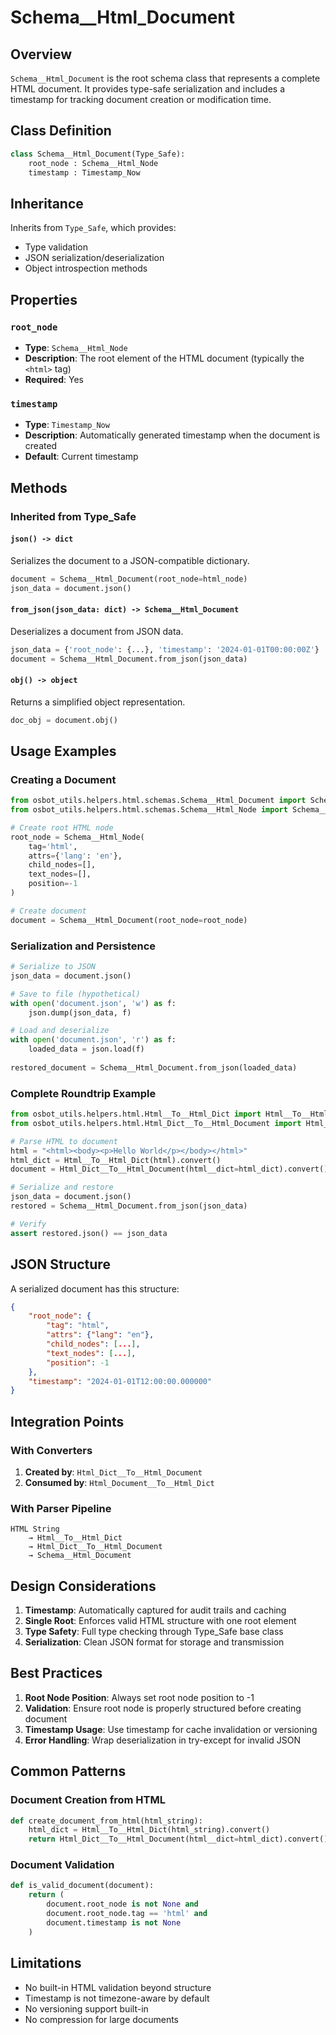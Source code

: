 # Schema__Html_Document

## Overview

`Schema__Html_Document` is the root schema class that represents a complete HTML document. It provides type-safe serialization and includes a timestamp for tracking document creation or modification time.

## Class Definition

```python
class Schema__Html_Document(Type_Safe):
    root_node : Schema__Html_Node
    timestamp : Timestamp_Now
```

## Inheritance

Inherits from `Type_Safe`, which provides:
- Type validation
- JSON serialization/deserialization
- Object introspection methods

## Properties

### `root_node`
- **Type**: `Schema__Html_Node`
- **Description**: The root element of the HTML document (typically the `<html>` tag)
- **Required**: Yes

### `timestamp`
- **Type**: `Timestamp_Now`
- **Description**: Automatically generated timestamp when the document is created
- **Default**: Current timestamp

## Methods

### Inherited from Type_Safe

#### `json() -> dict`
Serializes the document to a JSON-compatible dictionary.

```python
document = Schema__Html_Document(root_node=html_node)
json_data = document.json()
```

#### `from_json(json_data: dict) -> Schema__Html_Document`
Deserializes a document from JSON data.

```python
json_data = {'root_node': {...}, 'timestamp': '2024-01-01T00:00:00Z'}
document = Schema__Html_Document.from_json(json_data)
```

#### `obj() -> object`
Returns a simplified object representation.

```python
doc_obj = document.obj()
```

## Usage Examples

### Creating a Document

```python
from osbot_utils.helpers.html.schemas.Schema__Html_Document import Schema__Html_Document
from osbot_utils.helpers.html.schemas.Schema__Html_Node import Schema__Html_Node

# Create root HTML node
root_node = Schema__Html_Node(
    tag='html',
    attrs={'lang': 'en'},
    child_nodes=[],
    text_nodes=[],
    position=-1
)

# Create document
document = Schema__Html_Document(root_node=root_node)
```

### Serialization and Persistence

```python
# Serialize to JSON
json_data = document.json()

# Save to file (hypothetical)
with open('document.json', 'w') as f:
    json.dump(json_data, f)

# Load and deserialize
with open('document.json', 'r') as f:
    loaded_data = json.load(f)
    
restored_document = Schema__Html_Document.from_json(loaded_data)
```

### Complete Roundtrip Example

```python
from osbot_utils.helpers.html.Html__To__Html_Dict import Html__To__Html_Dict
from osbot_utils.helpers.html.Html_Dict__To__Html_Document import Html_Dict__To__Html_Document

# Parse HTML to document
html = "<html><body><p>Hello World</p></body></html>"
html_dict = Html__To__Html_Dict(html).convert()
document = Html_Dict__To__Html_Document(html__dict=html_dict).convert()

# Serialize and restore
json_data = document.json()
restored = Schema__Html_Document.from_json(json_data)

# Verify
assert restored.json() == json_data
```

## JSON Structure

A serialized document has this structure:

```json
{
    "root_node": {
        "tag": "html",
        "attrs": {"lang": "en"},
        "child_nodes": [...],
        "text_nodes": [...],
        "position": -1
    },
    "timestamp": "2024-01-01T12:00:00.000000"
}
```

## Integration Points

### With Converters

1. **Created by**: `Html_Dict__To__Html_Document`
2. **Consumed by**: `Html_Document__To__Html_Dict`

### With Parser Pipeline

```
HTML String 
    → Html__To__Html_Dict 
    → Html_Dict__To__Html_Document 
    → Schema__Html_Document
```

## Design Considerations

1. **Timestamp**: Automatically captured for audit trails and caching
2. **Single Root**: Enforces valid HTML structure with one root element
3. **Type Safety**: Full type checking through Type_Safe base class
4. **Serialization**: Clean JSON format for storage and transmission

## Best Practices

1. **Root Node Position**: Always set root node position to -1
2. **Validation**: Ensure root node is properly structured before creating document
3. **Timestamp Usage**: Use timestamp for cache invalidation or versioning
4. **Error Handling**: Wrap deserialization in try-except for invalid JSON

## Common Patterns

### Document Creation from HTML

```python
def create_document_from_html(html_string):
    html_dict = Html__To__Html_Dict(html_string).convert()
    return Html_Dict__To__Html_Document(html__dict=html_dict).convert()
```

### Document Validation

```python
def is_valid_document(document):
    return (
        document.root_node is not None and
        document.root_node.tag == 'html' and
        document.timestamp is not None
    )
```

## Limitations

- No built-in HTML validation beyond structure
- Timestamp is not timezone-aware by default
- No versioning support built-in
- No compression for large documents